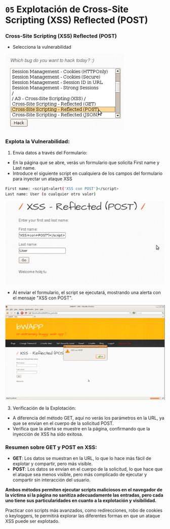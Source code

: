 # `05` Explotación de Cross-Site Scripting (XSS) Reflected (POST)

### Cross-Site Scripting (XSS) Reflected (POST)

- Selecciona la vulnerabilidad 

![imagen 10](../../.learn/assets/xssPost.png)

### Explota la Vulnerabilidad:

1. Envia datos a través del Formulario:
- En la página que se abre, verás un formulario que solicita First name y Last name.
- Introduce el siguiente script en cualquiera de los campos del formulario para inyectar un ataque XSS

```bash
First name: <script>alert('XSS con POST')</script>
Last name: User (o cualquier otro valor)
```

![imagen 11](../../.learn/assets/formXssPost.png)

- Al enviar el formulario, el script se ejecutará, mostrando una alerta con el mensaje "XSS con POST".

![imagen 12](../../.learn/assets/xssPostAlert.png)


3. Verificación de la Explotación:
- A diferencia del método GET, aquí no verás los parámetros en la URL, ya que se envían en el cuerpo de la solicitud POST.
- Verifica que la alerta se muestre en la página, confirmando que la inyección de XSS ha sido exitosa.

### Resumen sobre GET y POST en XSS:
- **GET**: Los datos se muestran en la URL, lo que lo hace más fácil de explotar y compartir, pero más visible.
- **POST**: Los datos se envían en el cuerpo de la solicitud, lo que hace que el ataque sea menos visible, pero más complicado de ejecutar y compartir sin interacción del usuario.

**Ambos métodos permiten ejecutar scripts maliciosos en el navegador de la víctima si la página no sanitiza adecuadamente las entradas, pero cada uno tiene sus particularidades en cuanto a la explotación y visibilidad.**

Practicar con scripts más avanzados, como redirecciones, robo de cookies o keyloggers, te permitirá explorar las diferentes formas en que un ataque XSS puede ser explotado.